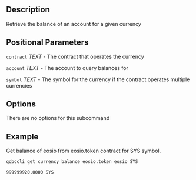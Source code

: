 ## Description

Retrieve the balance of an account for a given currency

## Positional Parameters
`contract` _TEXT_ - The contract that operates the currency

`account` _TEXT_ - The account to query balances for

`symbol` _TEXT_ - The symbol for the currency if the contract operates multiple currencies

## Options
There are no options for this subcommand

## Example
Get balance of eosio from eosio.token contract for SYS symbol. 

```sh
qqbccli get currency balance eosio.token eosio SYS
```
```console
999999920.0000 SYS
```
